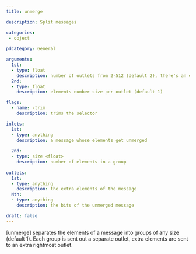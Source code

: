 ```yaml
---
title: unmerge

description: Split messages

categories:
 - object
 
pdcategory: General

arguments:
  1st:
  - type: float
    description: number of outlets from 2-512 (default 2), there's an extra outlet for the extra elements
  2nd:
  - type: float
    description: elements number size per outlet (default 1)

flags:
  - name: -trim
    description: trims the selector

inlets:
  1st:
  - type: anything
    description: a message whose elements get unmerged
    
  2nd:
  - type: size <float>
    description: number of elements in a group
    
outlets:
  1st:
  - type: anything
    description: the extra elements of the message
  Nth:
  - type: anything
    description: the bits of the unmerged message

draft: false
---
```


[unmerge] separates the elements of a message into groups of any size (default 1). Each group is sent out a separate outlet, extra elements are sent to an extra rightmost outlet.